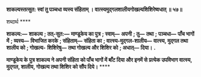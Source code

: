 **शाकल्यस्तत्सुत: स्वां तु पञ्चधा व्यस्य संहिताम् ।** **वात्स्यमुद्गलशालीयगोखल्यशिशिरेष्वधात् ॥ ५७॥** 

शब्दार्थ **** 

**शाकल्य:—** **शाकल्य** **; तत्-सुत:—** **माण्डूकेय का पुत्र** **; स्वाम्—** **अपनी** **; तु—** **तथा** **; पञ्चधा—** **पाँच भागों में** **; व्यस्य—** **विभाजित करके** **; संहिताम्—** **संहिता का** **; वात्स्य-मुद्गल-शालीय—** **वात्स्य, मुद्गल तथा शालीय को** **; गोखल्य-** **शिशिरेषु—** **तथा गोखल्य और शिशिर को** **; अधात्—** **दिया।** **.** 

**माण्डूकेय के पुत्र शाकल्य ने अपनी संहिता को पाँच भागों में बाँट दिया और इनमें से** **प्रत्येक उपविभाग वात्स्य, मुद्गल, शालीय, गोखल्य तथा शिशिर को सौंप दिये।** **** 